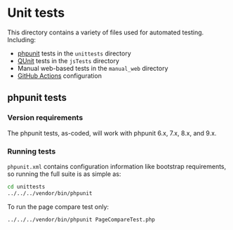 # Unit tests

This directory contains a variety of files used for automated testing.
Including:
* [phpunit](https://phpunit.de/) tests in the `unittests` directory
* [QUnit](https://qunitjs.com/) tests in the `jsTests` directory
* Manual web-based tests in the `manual_web` directory
* [GitHub Actions](https://github.com/features/actions) configuration

## phpunit tests

### Version requirements

The phpunit tests, as-coded, will work with phpunit 6.x, 7.x, 8.x, and 9.x.

### Running tests

`phpunit.xml` contains configuration information like bootstrap
requirements, so running the full suite is as simple as:
```bash
cd unittests
../../../vendor/bin/phpunit
```

To run the page compare test only:
```bash
../../../vendor/bin/phpunit PageCompareTest.php
```
